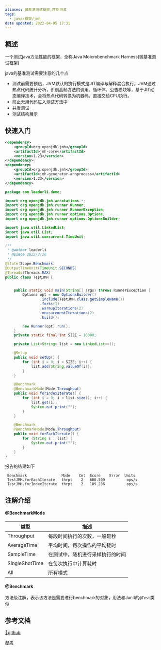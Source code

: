 ```yaml
---
aliases: 微基准测试框架,性能测试
tags:
  - java/框架/jmh
date updated: 2022-04-05 17:31
---
```


## 概述

一个测试java方法性能的框架，全称Java Moicrobenchmark Harness(微基准测试框架)

java的基准测试需要注意的几个点

- 测试前需要预热，JVM默认的执行模式是JIT编译与解释混合执行。JVM通过热点代码统计分析，识别高频方法的调用、循环体、公告模块等，基于JIT动态编译技术，会将热点代码转换为机器码，直接交给CPU执行。
- 防止无用代码进入测试方法中
- 并发测试
- 测试结构展示

## 快速入门

```xml
<dependency>
	<groupId>org.openjdk.jmh</groupId>
	<artifactId>jmh-core</artifactId>
	<version>1.23</version>
</dependency>
<dependency>
	<groupId>org.openjdk.jmh</groupId>
	<artifactId>jmh-generator-annprocess</artifactId>
	<version>1.23</version>
</dependency>
```

```java
package com.leaderli.demo;

import org.openjdk.jmh.annotations.*;
import org.openjdk.jmh.runner.Runner;
import org.openjdk.jmh.runner.RunnerException;
import org.openjdk.jmh.runner.options.Options;
import org.openjdk.jmh.runner.options.OptionsBuilder;

import java.util.LinkedList;
import java.util.List;
import java.util.concurrent.TimeUnit;

/**
 * @author leaderli
 * @since 2022/2/20
 */
@State(Scope.Benchmark)
@OutputTimeUnit(TimeUnit.SECONDS)
@Threads(Threads.MAX)
public class TestJMH {


    public static void main(String[] args) throws RunnerException {
        Options opt = new OptionsBuilder()
                .include(TestJMH.class.getSimpleName())
                .forks(1)
                .warmupIterations(2)
                .measurementIterations(2)
                .build();

        new Runner(opt).run();
    }
    private static final int SIZE = 10000;

    private List<String> list = new LinkedList<>();

    @Setup
    public void setUp() {
        for (int i = 0; i < SIZE; i++) {
            list.add(String.valueOf(i));
        }
    }

    @Benchmark
    @BenchmarkMode(Mode.Throughput)
    public void forIndexIterate() {
        for (int i = 0; i < list.size(); i++) {
            list.get(i);
            System.out.print("");
        }
    }

    @Benchmark
    @BenchmarkMode(Mode.Throughput)
    public void forEachIterate() {
        for (String s : list) {
            System.out.print("");
        }
    }
}

```

报告的结果如下

```
 Benchmark                Mode    Cnt  Score    Error  Units
 TestJMH.forEachIterate   thrpt    2   600.509          ops/s
 TestJMH.forIndexIterate  thrpt    2   189.286          ops/s
```

## 注解介绍

#### @BenchmarkMode

| 类型             | 描述               |
| -------------- | ---------------- |
| Throughput     | 每段时间执行的次数，一般是秒   |
| AverageTime    | 平均时间，每次操作的平均耗时   |
| SampleTime     | 在测试中，随机进行采样执行的时间 |
| SingleShotTime | 在每次执行中计算耗时       |
| All            | 所有模式             |

#### @Benchmark

方法级注解，表示该方法是需要进行benchmark的对象，用法和Junit的`@Test`类似

## 参考文档

[📒github](https://github.com/openjdk/jmh)

[参考](https://mp.weixin.qq.com/s/wOUe4_SRwxidkpBAcG8L8g)
